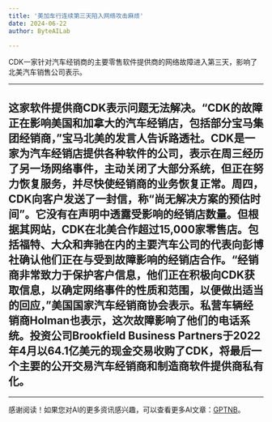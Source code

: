 ```yaml
---
title: '美加车行连续第三天陷入网络攻击麻烦'
date: 2024-06-22
author: ByteAILab

---
```


CDK一家针对汽车经销商的主要零售软件提供商的网络故障进入第三天，影响了北美汽车销售公司表示。

---
这家软件提供商CDK表示问题无法解决。“CDK的故障正在影响美国和加拿大的汽车经销店，包括部分宝马集团经销商，”宝马北美的发言人告诉路透社。CDK是一家为汽车经销店提供各种软件的公司，表示在周三经历了另一场网络事件，主动关闭了大部分系统，但正在努力恢复服务，并尽快使经销商的业务恢复正常。周四，CDK向客户发送了一封信，称“尚无解决方案的预估时间”。它没有在声明中透露受影响的经销店数量。但根据其网站，CDK在北美合作超过15,000家零售店。包括福特、大众和奔驰在内的主要汽车公司的代表向彭博社确认他们正在与受到故障影响的经销店合作。“经销商非常致力于保护客户信息，他们正在积极向CDK获取信息，以确定网络事件的性质和范围，以便做出适当的回应，”美国国家汽车经销商协会表示。私营车辆经销商Holman也表示，这次故障影响了他们的电话系统。投资公司Brookfield Business Partners于2022年4月以64.1亿美元的现金交易收购了CDK，将最后一个主要的公开交易汽车经销商和制造商软件提供商私有化。
---
---
感谢阅读！如果您对AI的更多资讯感兴趣，可以查看更多AI文章：[GPTNB](https://gptnb.com)。